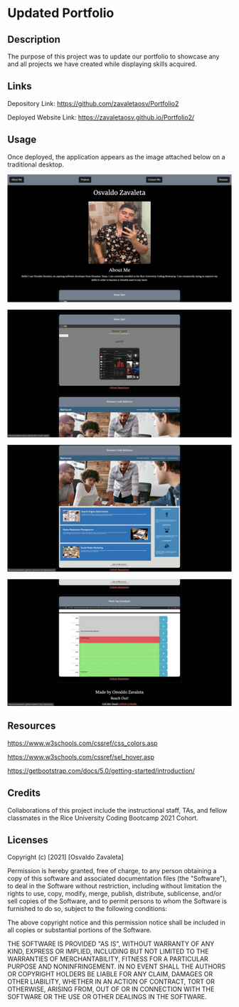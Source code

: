 # Updated Portfolio

## Description

The purpose of this project was to update our portfolio to showcase any and all projects we have created while displaying skills acquired.

## Links

Depository Link: https://github.com/zavaletaosv/Portfolio2

Deployed Website Link: https://zavaletaosv.github.io/Portfolio2/ 
## Usage

Once deployed, the application appears as the image attached below on a traditional desktop.

<img
src="./images/ss1.png"
alt="A screenshot of the webpage" />

<img
src="./images/ss2.png"
alt="A screenshot of the webpage" />

<img
src="./images/ss3.png"
alt="A screenshot of the webpage" />

<img
src="./images/ss4.png"
alt="A screenshot of the webpage" />

## Resources

https://www.w3schools.com/cssref/css_colors.asp

https://www.w3schools.com/cssref/sel_hover.asp

https://getbootstrap.com/docs/5.0/getting-started/introduction/


## Credits

Collaborations of this project include the instructional staff, TAs, and fellow classmates in the Rice University Coding Bootcamp 2021 Cohort.

## Licenses

Copyright (c) [2021] [Osvaldo Zavaleta]

Permission is hereby granted, free of charge, to any person obtaining a copy of this software and associated documentation files (the "Software"), to deal in the Software without restriction, including without limitation the rights to use, copy, modify, merge, publish, distribute, sublicense, and/or sell copies of the Software, and to permit persons to whom the Software is furnished to do so, subject to the following conditions:

The above copyright notice and this permission notice shall be included in all copies or substantial portions of the Software.

THE SOFTWARE IS PROVIDED "AS IS", WITHOUT WARRANTY OF ANY KIND, EXPRESS OR IMPLIED, INCLUDING BUT NOT LIMITED TO THE WARRANTIES OF MERCHANTABILITY, FITNESS FOR A PARTICULAR PURPOSE AND NONINFRINGEMENT. IN NO EVENT SHALL THE AUTHORS OR COPYRIGHT HOLDERS BE LIABLE FOR ANY CLAIM, DAMAGES OR OTHER LIABILITY, WHETHER IN AN ACTION OF CONTRACT, TORT OR OTHERWISE, ARISING FROM, OUT OF OR IN CONNECTION WITH THE SOFTWARE OR THE USE OR OTHER DEALINGS IN THE SOFTWARE.
